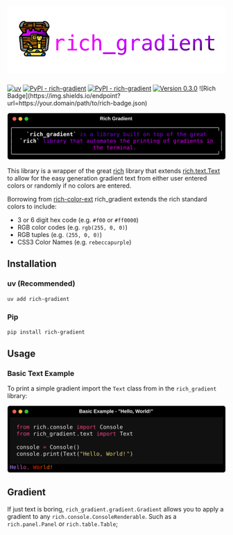 # ![rich-gradient](img/rich-gradient.svg)

<div class="badges">
    <a href="https://github.com/astral-sh/uv"><img class="badge" src="https://camo.githubusercontent.com/4ab8b0cb96c66d58f1763826bbaa0002c7e4aea0c91721bdda3395b986fe30f2/68747470733a2f2f696d672e736869656c64732e696f2f656e64706f696e743f75726c3d68747470733a2f2f7261772e67697468756275736572636f6e74656e742e636f6d2f61737472616c2d73682f75762f6d61696e2f6173736574732f62616467652f76302e6a736f6e" alt=uv></a>
    <a href="https://GitHub.com/maxludden/rich-gradient"><img  class="badge" src="https://img.shields.io/badge/Python-3.10 | 3.11 | 3.12 | 3.13-blue?logo=python" alt="PyPI - rich-gradient"></a>
    <a href="https://GitHub.com/maxludden/rich-gradient"><img  class="badge" src="https://img.shields.io/badge/PyPI-rich_gradient-blue?" alt="PyPI - rich-gradient"></a>
    <a href="https://GitHub.com/maxludden/rich-gradient"><img  class="badge" src="https://img.shields.io/badge/Version-0.3.0-bbbbbb" alt="Version 0.3.0"></a>
    ![Rich Badge](https://img.shields.io/endpoint?url=https://your.domain/path/to/rich-badge.json)
</div>
<div id="spacer"></div>

![gradient example](img/gradient.svg)

This library is a wrapper of the great [rich](https://GitHub.com/textualize/rich) library that extends [rich.text.Text](https://github.com/Textualize/rich/blob/master/rich/text.py) to allow for the easy generation gradient text from either user entered colors or randomly if no colors are entered.

Borrowing from [rich-color-ext](https://github.com/maxludden/rich-color-ext) rich_gradient extends the rich standard colors to include:

- 3 or 6 digit hex code (e.g. `#f00` or `#ff0000`)
- RGB color codes (e.g. `rgb(255, 0, 0)`)
- RGB tuples   (e.g. `(255, 0, 0)`)
- CSS3 Color Names (e.g. `rebeccapurple`)

## Installation

### uv (Recommended)

```bash
uv add rich-gradient
```

### Pip

```bash
pip install rich-gradient
```

## Usage

### Basic Text Example

To print a simple gradient import the `Text` class from in the `rich_gradient` library:

![Hello, World!](img/hello_world.svg)


## Gradient

If just text is boring, `rich_gradient.gradient.Gradient` allows you to apply a gradient to any `rich.console.ConsoleRenderable`. Such as a `rich.panel.Panel` or `rich.table.Table`;
